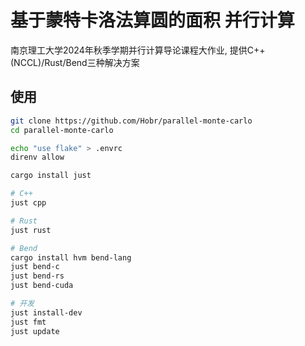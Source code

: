 # 基于蒙特卡洛法算圆的面积 并行计算

南京理工大学2024年秋季学期并行计算导论课程大作业, 提供C++(NCCL)/Rust/Bend三种解决方案

## 使用

```bash
git clone https://github.com/Hobr/parallel-monte-carlo
cd parallel-monte-carlo

echo "use flake" > .envrc
direnv allow

cargo install just

# C++
just cpp

# Rust
just rust

# Bend
cargo install hvm bend-lang
just bend-c
just bend-rs
just bend-cuda

# 开发
just install-dev
just fmt
just update
```
